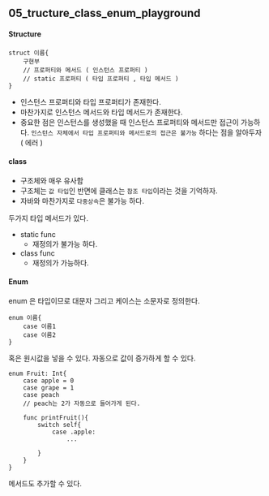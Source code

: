 ## 05_tructure_class_enum_playground
#### Structure

```
struct 이름{
    구현부
    // 프로퍼티와 메서드 ( 인스턴스 프로퍼티 )
    // static 프로퍼티 ( 타입 프로퍼티 , 타입 메서드 )
}
```

- 인스턴스 프로퍼티와 타입 프로퍼티가 존재한다.
- 마찬가지로 인스턴스 메서드와 타입 메서드가 존재한다.
- 중요한 점은 인스턴스를 생성했을 때 인스턴스 프로퍼티와 메서드만 접근이 가능하다. `인스턴스 자체에서 타입 프로퍼티와 메서드로의 접근은 불가능` 하다는 점을 알아두자 ( 에러 )

#### class

- 구조체와 매우 유사함
- 구조체는 `값 타입`인 반면에 클래스는 `참조 타입`이라는 것을 기억하자.
- 자바와 마찬가지로 `다중상속`은 불가능 하다.

두가지 타입 메서드가 있다.
- static func
    - 재정의가 불가능 하다.
- class func
    - 재정의가 가능하다.
    

#### Enum

enum 은 타입이므로 대문자 그리고 케이스는 소문자로 정의한다.

```
enum 이름{
    case 이름1
    case 이름2
}
```


혹은 원시값을 넣을 수 있다. 자동으로 값이 증가하게 할 수 있다.

```
enum Fruit: Int{
    case apple = 0
    case grape = 1
    case peach 
    // peach는 2가 자동으로 들어가게 된다.

    func printFruit(){
        switch self{
            case .apple:
                ...
            
        }
    }
}
```

메서드도 추가할 수 있다.

